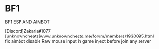 # BF1
 BF1 ESP AND AIMBOT
 
[Discord]Zakaria#1077
[unknowncheats]www.unknowncheats.me/forum/members/1930085.html
fix aimbot disable Raw mouse input in game
inject before join any server
